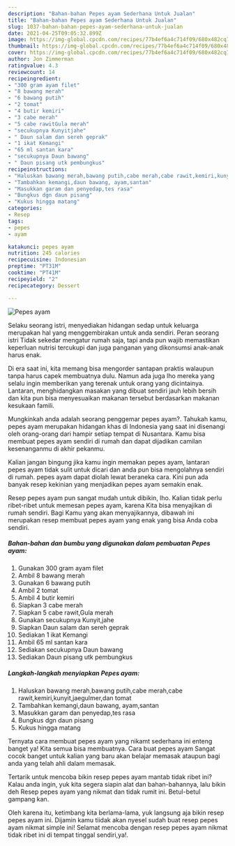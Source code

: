 ```yaml
---
description: "Bahan-bahan Pepes ayam Sederhana Untuk Jualan"
title: "Bahan-bahan Pepes ayam Sederhana Untuk Jualan"
slug: 1037-bahan-bahan-pepes-ayam-sederhana-untuk-jualan
date: 2021-04-25T09:05:32.899Z
image: https://img-global.cpcdn.com/recipes/77b4ef6a4c714f09/680x482cq70/pepes-ayam-foto-resep-utama.jpg
thumbnail: https://img-global.cpcdn.com/recipes/77b4ef6a4c714f09/680x482cq70/pepes-ayam-foto-resep-utama.jpg
cover: https://img-global.cpcdn.com/recipes/77b4ef6a4c714f09/680x482cq70/pepes-ayam-foto-resep-utama.jpg
author: Jon Zimmerman
ratingvalue: 4.3
reviewcount: 14
recipeingredient:
- "300 gram ayam filet"
- "8 bawang merah"
- "6 bawang putih"
- "2 tomat"
- "4 butir kemiri"
- "3 cabe merah"
- "5 cabe rawitGula merah"
- "secukupnya Kunyitjahe"
- " Daun salam dan sereh geprak"
- "1 ikat Kemangi"
- "65 ml santan kara"
- "secukupnya Daun bawang"
- " Daun pisang utk pembungkus"
recipeinstructions:
- "Haluskan bawang merah,bawang putih,cabe merah,cabe rawit,kemiri,kunyit,jaegulmer,dan tomat"
- "Tambahkan kemangi,daun bawang, ayam,santan"
- "Masukkan garam dan penyedap,tes rasa"
- "Bungkus dgn daun pisang"
- "Kukus hingga matang"
categories:
- Resep
tags:
- pepes
- ayam

katakunci: pepes ayam 
nutrition: 245 calories
recipecuisine: Indonesian
preptime: "PT31M"
cooktime: "PT41M"
recipeyield: "2"
recipecategory: Dessert

---
```



![Pepes ayam](https://img-global.cpcdn.com/recipes/77b4ef6a4c714f09/680x482cq70/pepes-ayam-foto-resep-utama.jpg)

Selaku seorang istri, menyediakan hidangan sedap untuk keluarga merupakan hal yang menggembirakan untuk anda sendiri. Peran seorang istri Tidak sekedar mengatur rumah saja, tapi anda pun wajib memastikan keperluan nutrisi tercukupi dan juga panganan yang dikonsumsi anak-anak harus enak.

Di era  saat ini, kita memang bisa mengorder santapan praktis walaupun tanpa harus capek membuatnya dulu. Namun ada juga lho mereka yang selalu ingin memberikan yang terenak untuk orang yang dicintainya. Lantaran, menghidangkan masakan yang dibuat sendiri jauh lebih bersih dan kita pun bisa menyesuaikan makanan tersebut berdasarkan makanan kesukaan famili. 



Mungkinkah anda adalah seorang penggemar pepes ayam?. Tahukah kamu, pepes ayam merupakan hidangan khas di Indonesia yang saat ini disenangi oleh orang-orang dari hampir setiap tempat di Nusantara. Kamu bisa membuat pepes ayam sendiri di rumah dan dapat dijadikan camilan kesenanganmu di akhir pekanmu.

Kalian jangan bingung jika kamu ingin memakan pepes ayam, lantaran pepes ayam tidak sulit untuk dicari dan anda pun bisa mengolahnya sendiri di rumah. pepes ayam dapat diolah lewat beraneka cara. Kini pun ada banyak resep kekinian yang menjadikan pepes ayam semakin enak.

Resep pepes ayam pun sangat mudah untuk dibikin, lho. Kalian tidak perlu ribet-ribet untuk memesan pepes ayam, karena Kita bisa menyajikan di rumah sendiri. Bagi Kamu yang akan menyajikannya, dibawah ini merupakan resep membuat pepes ayam yang enak yang bisa Anda coba sendiri.

<!--inarticleads1-->

##### Bahan-bahan dan bumbu yang digunakan dalam pembuatan Pepes ayam:

1. Gunakan 300 gram ayam filet
1. Ambil 8 bawang merah
1. Gunakan 6 bawang putih
1. Ambil 2 tomat
1. Ambil 4 butir kemiri
1. Siapkan 3 cabe merah
1. Siapkan 5 cabe rawit,Gula merah
1. Gunakan secukupnya Kunyit,jahe
1. Siapkan  Daun salam dan sereh geprak
1. Sediakan 1 ikat Kemangi
1. Ambil 65 ml santan kara
1. Sediakan secukupnya Daun bawang
1. Sediakan  Daun pisang utk pembungkus




<!--inarticleads2-->

##### Langkah-langkah menyiapkan Pepes ayam:

1. Haluskan bawang merah,bawang putih,cabe merah,cabe rawit,kemiri,kunyit,jaegulmer,dan tomat
1. Tambahkan kemangi,daun bawang, ayam,santan
1. Masukkan garam dan penyedap,tes rasa
1. Bungkus dgn daun pisang
1. Kukus hingga matang




Ternyata cara membuat pepes ayam yang nikamt sederhana ini enteng banget ya! Kita semua bisa membuatnya. Cara buat pepes ayam Sangat cocok banget untuk kalian yang baru akan belajar memasak ataupun bagi anda yang telah ahli dalam memasak.

Tertarik untuk mencoba bikin resep pepes ayam mantab tidak ribet ini? Kalau anda ingin, yuk kita segera siapin alat dan bahan-bahannya, lalu bikin deh Resep pepes ayam yang nikmat dan tidak rumit ini. Betul-betul gampang kan. 

Oleh karena itu, ketimbang kita berlama-lama, yuk langsung aja bikin resep pepes ayam ini. Dijamin kamu tiidak akan nyesel sudah buat resep pepes ayam nikmat simple ini! Selamat mencoba dengan resep pepes ayam nikmat tidak ribet ini di tempat tinggal sendiri,ya!.

